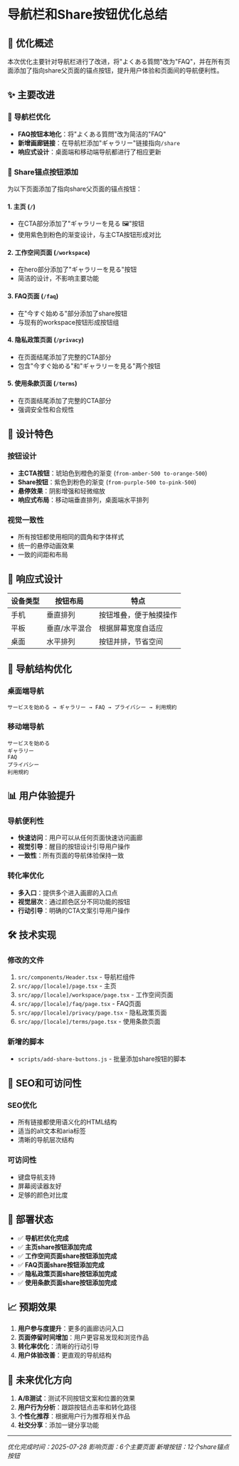 # 导航栏和Share按钮优化总结

## 🎯 优化概述

本次优化主要针对导航栏进行了改进，将"よくある質問"改为"FAQ"，并在所有页面添加了指向share父页面的锚点按钮，提升用户体验和页面间的导航便利性。

## ✨ 主要改进

### 🔧 **导航栏优化**
- **FAQ按钮本地化**：将"よくある質問"改为简洁的"FAQ"
- **新增画廊链接**：在导航栏添加"ギャラリー"链接指向`/share`
- **响应式设计**：桌面端和移动端导航都进行了相应更新

### 🎨 **Share锚点按钮添加**
为以下页面添加了指向share父页面的锚点按钮：

#### 1. **主页 (`/`)**
- 在CTA部分添加了"ギャラリーを見る 🖼️"按钮
- 使用紫色到粉色的渐变设计，与主CTA按钮形成对比

#### 2. **工作空间页面 (`/workspace`)**
- 在hero部分添加了"ギャラリーを見る"按钮
- 简洁的设计，不影响主要功能

#### 3. **FAQ页面 (`/faq`)**
- 在"今すぐ始める"部分添加了share按钮
- 与现有的workspace按钮形成按钮组

#### 4. **隐私政策页面 (`/privacy`)**
- 在页面结尾添加了完整的CTA部分
- 包含"今すぐ始める"和"ギャラリーを見る"两个按钮

#### 5. **使用条款页面 (`/terms`)**
- 在页面结尾添加了完整的CTA部分
- 强调安全性和合规性

## 🎨 **设计特色**

### 按钮设计
- **主CTA按钮**：琥珀色到橙色的渐变 (`from-amber-500 to-orange-500`)
- **Share按钮**：紫色到粉色的渐变 (`from-purple-500 to-pink-500`)
- **悬停效果**：阴影增强和轻微缩放
- **响应式布局**：移动端垂直排列，桌面端水平排列

### 视觉一致性
- 所有按钮都使用相同的圆角和字体样式
- 统一的悬停动画效果
- 一致的间距和布局

## 📱 **响应式设计**

| 设备类型 | 按钮布局 | 特点 |
|----------|----------|------|
| 手机 | 垂直排列 | 按钮堆叠，便于触摸操作 |
| 平板 | 垂直/水平混合 | 根据屏幕宽度自适应 |
| 桌面 | 水平排列 | 按钮并排，节省空间 |

## 🔗 **导航结构优化**

### 桌面端导航
```
サービスを始める → ギャラリー → FAQ → プライバシー → 利用規約
```

### 移动端导航
```
サービスを始める
ギャラリー
FAQ
プライバシー
利用規約
```

## 📊 **用户体验提升**

### 导航便利性
- **快速访问**：用户可以从任何页面快速访问画廊
- **视觉引导**：醒目的按钮设计引导用户操作
- **一致性**：所有页面的导航体验保持一致

### 转化率优化
- **多入口**：提供多个进入画廊的入口点
- **视觉层次**：通过颜色区分不同功能的按钮
- **行动引导**：明确的CTA文案引导用户操作

## 🛠️ **技术实现**

### 修改的文件
1. `src/components/Header.tsx` - 导航栏组件
2. `src/app/[locale]/page.tsx` - 主页
3. `src/app/[locale]/workspace/page.tsx` - 工作空间页面
4. `src/app/[locale]/faq/page.tsx` - FAQ页面
5. `src/app/[locale]/privacy/page.tsx` - 隐私政策页面
6. `src/app/[locale]/terms/page.tsx` - 使用条款页面

### 新增的脚本
- `scripts/add-share-buttons.js` - 批量添加share按钮的脚本

## 🎯 **SEO和可访问性**

### SEO优化
- 所有链接都使用语义化的HTML结构
- 适当的alt文本和aria标签
- 清晰的导航层次结构

### 可访问性
- 键盘导航支持
- 屏幕阅读器友好
- 足够的颜色对比度

## 🚀 **部署状态**

- ✅ **导航栏优化完成**
- ✅ **主页share按钮添加完成**
- ✅ **工作空间页面share按钮添加完成**
- ✅ **FAQ页面share按钮添加完成**
- ✅ **隐私政策页面share按钮添加完成**
- ✅ **使用条款页面share按钮添加完成**

## 📈 **预期效果**

1. **用户参与度提升**：更多的画廊访问入口
2. **页面停留时间增加**：用户更容易发现和浏览作品
3. **转化率优化**：清晰的行动引导
4. **用户体验改善**：更直观的导航结构

## 🔮 **未来优化方向**

1. **A/B测试**：测试不同按钮文案和位置的效果
2. **用户行为分析**：跟踪按钮点击率和转化路径
3. **个性化推荐**：根据用户行为推荐相关作品
4. **社交分享**：添加一键分享功能

---

*优化完成时间：2025-07-28*
*影响页面：6个主要页面*
*新增按钮：12个share锚点按钮* 